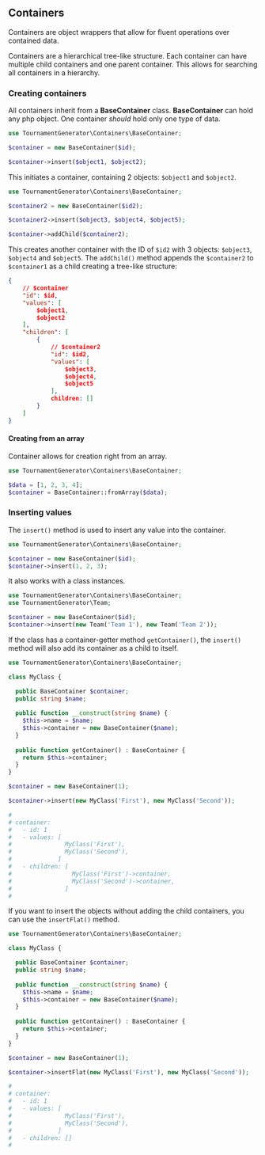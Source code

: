 ## Containers

Containers are object wrappers that allow for fluent operations over contained data.

Containers are a hierarchical tree-like structure. Each container can have multiple child containers and one parent
container. This allows for searching all containers in a hierarchy.

### Creating containers

All containers inherit from a **BaseContainer** class. **BaseContainer** can hold any php object. One container *should*
hold only one type of data.

```php
use TournamentGenerator\Containers\BaseContainer;

$container = new BaseContainer($id);

$container->insert($object1, $object2);
```

This initiates a container, containing 2 objects: `$object1` and `$object2`.

```php
use TournamentGenerator\Containers\BaseContainer;

$container2 = new BaseContainer($id2);

$container2->insert($object3, $object4, $object5);

$container->addChild($container2);
```

This creates another container with the ID of `$id2` with 3 objects: `$object3`, `$object4` and `$object5`.
The `addChild()` method appends the `$container2` to `$container1` as a child creating a tree-like structure:

```json
{
	// $container
	"id": $id,
	"values": [
		$object1,
		$object2
	],
	"children": [
		{
			// $container2
			"id": $id2,
			"values": [
				$object3,
				$object4,
				$object5
			],
			children: []
		}
	]
}
```

#### Creating from an array

Container allows for creation right from an array.

```php
use TournamentGenerator\Containers\BaseContainer;

$data = [1, 2, 3, 4];
$container = BaseContainer::fromArray($data);
```

### Inserting values

The `insert()` method is used to insert any value into the container.

```php
use TournamentGenerator\Containers\BaseContainer;

$container = new BaseContainer($id);
$container->insert(1, 2, 3);
```

It also works with a class instances.

```php
use TournamentGenerator\Containers\BaseContainer;
use TournamentGenerator\Team;

$container = new BaseContainer($id);
$container->insert(new Team('Team 1'), new Team('Team 2'));
```

If the class has a container-getter method `getContainer()`, the `insert()` method will also add its container as a child to itself.

```php
use TournamentGenerator\Containers\BaseContainer;

class MyClass {

  public BaseContainer $container;
  public string $name;
  
  public function __construct(string $name) {
    $this->name = $name;
    $this->container = new BaseContainer($name);
  }
  
  public function getContainer() : BaseContainer {
    return $this->container;
  }
}

$container = new BaseContainer(1);

$container->insert(new MyClass('First'), new MyClass('Second'));

#
# container:
#   - id: 1
#   - values: [
#               MyClass('First'), 
#               MyClass('Second'),
#             ]
#   - children: [
#                 MyClass('First')->container,
#                 MyClass('Second')->container,
#               ]
#
```

If you want to insert the objects without adding the child containers, you can use the `insertFlat()` method.

```php
use TournamentGenerator\Containers\BaseContainer;

class MyClass {

  public BaseContainer $container;
  public string $name;
  
  public function __construct(string $name) {
    $this->name = $name;
    $this->container = new BaseContainer($name);
  }
  
  public function getContainer() : BaseContainer {
    return $this->container;
  }
}

$container = new BaseContainer(1);

$container->insertFlat(new MyClass('First'), new MyClass('Second'));

#
# container:
#   - id: 1
#   - values: [
#               MyClass('First'), 
#               MyClass('Second'),
#             ]
#   - children: []
#
```
